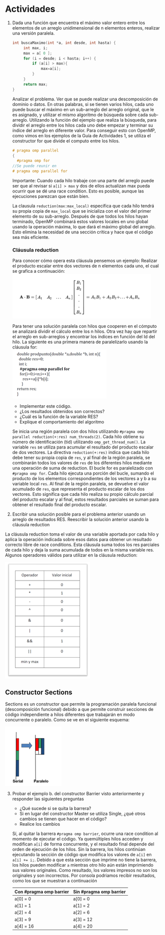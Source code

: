# Actividades

1. Dada una función que encuentra el máximo valor entero entre los elementos de un arreglo unidimensional de n elementos enteros, realizar una versión paralela.

   ```c
   int buscaMaximo(int *a, int desde, int hasta) {
        int max, i;
        max = a[ 0 ];
        for (i = desde; i < hasta; i++) {
            if (a[i] > max){
                max=a[i];
            }            
        }
        return max;
   }
   ```
    Analizar el problema. Ver que se puede realizar una descomposición de dominio o datos. En otras palabras, si se tienen varios hilos, cada uno puede buscar el máximo en un sub-arreglo del arreglo original, que le es asignado, y utilizar el mismo algoritmo de búsqueda sobre cada sub-arreglo.
    Utilizando la función del ejemplo que realiza la búsqueda, para dividir el arreglo entre los hilos cada uno debe empezar y terminar su índice del arreglo en diferente valor. Para conseguir esto con OpenMP, como vimos en los ejemplos de la Guía de Actividades 1, se utiliza el constructor for que divide el computo entre los hilos.
    ```C
    # pragma omp parallel
    {
      #pragma omp for
    //Se puede reunir en
    # pragma omp parallel for
    ```
    Importante: Cuando cada hilo trabaje con una parte del arreglo puede ser que al revisar si `a[i] > max` y dos de ellos actualizan max pueda ocurrir que se dé una race condition. Esto es posible, aunque las ejecuciones parezcan que están bien.

      La clausula `reduction(max:max_local)` especifica que cada hilo tendrá su propia copia de `max_local` que se inicializa con el valor del primer elemento de su sub-arreglo. Después de que todos los hilos hayan terminado, OpenMP combinará estos valores locales en uno global usando la operación máxima, lo que dará el máximo global del arreglo. Esto elimina la necesidad de una sección crítica y hace que el código sea más eficiente.

    ### Cláusula reduction
    Para conocer cómo opera esta cláusula pensemos un ejemplo: 
    Realizar el producto escalar entre dos vectores de n elementos cada uno, el cual se grafica a continuación:\
    ![Image p1](../img/p1.png)

    Para tener una solución paralela con hilos que cooperen en el cómputo se analizará dividir el cálculo entre los n hilos. Otra vez hay que repartir el arreglo en sub-arreglos y encontrar los índices en función del Id del hilo.
    La siguiente es una primera manera de paralelizarlo usando la cláusula for:\
    ![Image p1b](../img/p1b.png)

    - Implementar este código.
    - ¿Los resultados obtenidos son correctos?
    - ¿Cuál es la función de la variable RES?
    - Explique el comportamiento del algoritmo

    Se inicia una región paralela con dos hilos utilizando `#pragma omp parallel reduction(+:res) num_threads(2)`. Cada hilo obtiene su número de identificación (tid) utilizando `omp_get_thread_num()`. La variable `res` se utiliza para acumular el resultado del producto escalar de dos vectores. La directiva `reduction(+:res)` indica que cada hilo debe tener su propia copia de `res`, y al final de la región paralela, se combinarán todos los valores de `res` de los diferentes hilos mediante una operación de suma de reduction. El bucle for es paralelizado con `#pragma omp for`. Cada hilo ejecuta una porción del bucle, sumando el producto de los elementos correspondientes de los vectores a y b a su variable local `res`. Al final de la región paralela, se devuelve el valor acumulado de `res`, que representa el producto escalar de los dos vectores. Esto significa que cada hilo realiza su propio cálculo parcial del producto escalar y al final, estos resultados parciales se suman para obtener el resultado final del producto escalar.
     

2. Escribir una solución posible para el problema anterior usando un arreglo de resultados RES. Reescribir la solución anterior usando la cláusula reduction

La cláusula reduction toma el valor de una variable aportada por cada hilo y aplica la operación indicada sobre esos datos para obtener un resultado correcto libre de race conditions. Esta cláusula suma todos los res parciales de cada hilo y deja la suma acumulada de todos en la
misma variable res. Algunos operadores válidos para utilizar en la cláusula reduction:

![reduction](../img/reduction.png)

## Constructor Sections
Sections es un constructor que permite la programación paralela funcional (descomposición funcional) debido a que permite construir secciones de código independiente a hilos diferentes que trabajarán en modo concurrente o paralelo. Como se ve en el siguiente esquema:

![sections](../img/sections.png)

3. Probar el ejemplo b. del constructor Barrier visto anteriormente y responder las siguientes preguntas
    - ¿Qué sucede si se quita la barrera?
    - Si en lugar del constructor Master se utiliza Single, ¿qué otros cambios se tienen que hacer en el código?
    - Realice los cambios

    Sí, al quitar la barrera `#pragma omp barrier`, ocurre una race condition al momento de ejecutar el código. Ya quemúltiples hilos acceden y modifican `a[i]` de forma concurrente, y el resultado final depende del orden de ejecución de los hilos. Sin la barrera, los hilos continúan ejecutando la sección de código que modifica los valores de `a[i]` en `a[i] += i;`. Debido a que esta sección que imprime no tiene la barrera, los hilos pueden modificar `a` mientras otro hilo aún están imprimiendo sus valores originales. Como resultado, los valores impresos no son los originales y son incorrectos. Por consola podriamos recibir resultados, como los que se muestran a continuación

    | Con #pragma omp barrier        | Sin #pragma omp barrier       |
    |--------------------|-------------------|
    | a[0] = 0           | a[0] = 0          |
    | a[1] = 1           | a[1] = 2          |
    | a[2] = 4           | a[2] = 6          |
    | a[3] = 9           | a[3] = 12         |
    | a[4] = 16          | a[4] = 20         |
